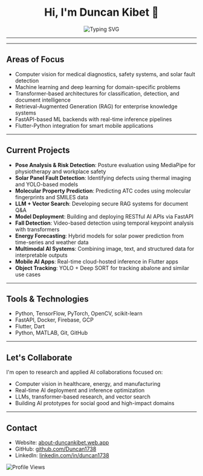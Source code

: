 <h1 align="center">Hi, I'm Duncan Kibet 👋</h1>

<p align="center">
  <img src="https://readme-typing-svg.herokuapp.com?font=Fira+Code&size=22&pause=1000&color=F7F7F7&center=true&vCenter=true&width=420&lines=PhD+Student+in+Big+Data;Computer+Vision+%7C+ML+%7C+LLMs;From+Research+to+Real-World+Impact" alt="Typing SVG" />
</p>

---
---

## Areas of Focus

- Computer vision for medical diagnostics, safety systems, and solar fault detection  
- Machine learning and deep learning for domain-specific problems  
- Transformer-based architectures for classification, detection, and document intelligence  
- Retrieval-Augmented Generation (RAG) for enterprise knowledge systems  
- FastAPI-based ML backends with real-time inference pipelines  
- Flutter-Python integration for smart mobile applications

---

## Current Projects

- **Pose Analysis & Risk Detection**: Posture evaluation using MediaPipe for physiotherapy and workplace safety  
- **Solar Panel Fault Detection**: Identifying defects using thermal imaging and YOLO-based models  
- **Molecular Property Prediction**: Predicting ATC codes using molecular fingerprints and SMILES data  
- **LLM + Vector Search**: Developing secure RAG systems for document Q&A  
- **Model Deployment**: Building and deploying RESTful AI APIs via FastAPI  
- **Fall Detection**: Video-based detection using temporal keypoint analysis with transformers  
- **Energy Forecasting**: Hybrid models for solar power prediction from time-series and weather data  
- **Multimodal AI Systems**: Combining image, text, and structured data for interpretable outputs  
- **Mobile AI Apps**: Real-time cloud-hosted inference in Flutter apps  
- **Object Tracking**: YOLO + Deep SORT for tracking abalone and similar use cases

---

## Tools & Technologies

- Python, TensorFlow, PyTorch, OpenCV, scikit-learn  
- FastAPI, Docker, Firebase, GCP  
- Flutter, Dart  
- Python, MATLAB, Git, GitHub

---

## Let's Collaborate

I'm open to research and applied AI collaborations focused on:

- Computer vision in healthcare, energy, and manufacturing  
- Real-time AI deployment and inference optimization  
- LLMs, transformer-based research, and vector search  
- Building AI prototypes for social good and high-impact domains

---

## Contact

- Website: [about-duncankibet.web.app](https://about-duncankibet.web.app)  
- GitHub: [github.com/Duncan1738](https://github.com/Duncan1738)  
- LinkedIn: [linkedin.com/in/duncan1738](https://linkedin.com/in/duncan1738)

![Profile Views](https://komarev.com/ghpvc/?username=Duncan1738&label=Profile+Views&color=0e75b6&style=flat)
